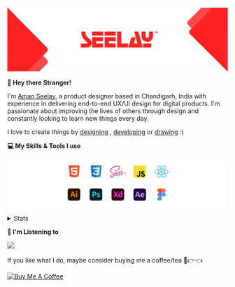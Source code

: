 [![banner](./images/seelay.svg)](https://www.seelay.in)

**👋 Hey there Stranger!**

I'm [Aman Seelay](https://www.seelay.in), a product designer based in Chandigarh, India with experience in delivering end-to-end UX/UI design for digital products. I'm passionate about improving the lives of others through design and constantly looking to learn new things every day.

I love to create things by [designing](https://www.seelay.in/#work) , [developing](https://www.seelay.in/#projects) or [drawing](https://art.seelay.in) :)

**💻 My Skills & Tools I use**

[![banner](./images/skills&tools.svg)](https://www.seelay.in/about)

<details>
  <summary>Stats</summary>

---

<!--START_SECTION:waka-->
![Profile Views](http://img.shields.io/badge/Profile%20Views-9-blue)

**🐱 My GitHub Data** 

> 📦 510.6 kB Used in GitHub's Storage 
 > 
> 🏆 291 Contributions in the Year 2023
 > 
> 💼 Opted to Hire
 > 
> 📜 1 Public Repository 
 > 
> 🔑 45 Private Repository 
 > 
**I'm a Night 🦉** 

```text
🌞 Morning                274 commits         █████░░░░░░░░░░░░░░░░░░░░   18.35 % 
🌆 Daytime                256 commits         ████░░░░░░░░░░░░░░░░░░░░░   17.15 % 
🌃 Evening                453 commits         ████████░░░░░░░░░░░░░░░░░   30.34 % 
🌙 Night                  510 commits         █████████░░░░░░░░░░░░░░░░   34.16 % 
```
📅 **I'm Most Productive on Sunday** 

```text
Monday                   189 commits         ███░░░░░░░░░░░░░░░░░░░░░░   12.66 % 
Tuesday                  273 commits         █████░░░░░░░░░░░░░░░░░░░░   18.29 % 
Wednesday                139 commits         ██░░░░░░░░░░░░░░░░░░░░░░░   09.31 % 
Thursday                 249 commits         ████░░░░░░░░░░░░░░░░░░░░░   16.68 % 
Friday                   169 commits         ███░░░░░░░░░░░░░░░░░░░░░░   11.32 % 
Saturday                 200 commits         ███░░░░░░░░░░░░░░░░░░░░░░   13.40 % 
Sunday                   274 commits         █████░░░░░░░░░░░░░░░░░░░░   18.35 % 
```


📊 **This Week I Spent My Time On** 

```text
🕑︎ Time Zone: Asia/Kolkata

💬 Programming Languages: 
JavaScript               3 hrs 11 mins       ████████████░░░░░░░░░░░░░   49.39 % 
Other                    2 hrs 36 mins       ██████████░░░░░░░░░░░░░░░   40.37 % 
TypeScript               35 mins             ██░░░░░░░░░░░░░░░░░░░░░░░   09.22 % 
Markdown                 1 min               ░░░░░░░░░░░░░░░░░░░░░░░░░   00.50 % 
JSON                     1 min               ░░░░░░░░░░░░░░░░░░░░░░░░░   00.40 % 

🔥 Editors: 
VS Code                  3 hrs 51 mins       ███████████████░░░░░░░░░░   59.64 % 
Edge                     2 hrs 36 mins       ██████████░░░░░░░░░░░░░░░   40.36 % 

💻 Operating System: 
Windows                  6 hrs 28 mins       █████████████████████████   100.00 % 
```

**I Mostly Code in JavaScript** 

```text
JavaScript               32 repos            █████████████████░░░░░░░░   68.09 % 
TypeScript               12 repos            ██████░░░░░░░░░░░░░░░░░░░   25.53 % 
Java                     3 repos             ██░░░░░░░░░░░░░░░░░░░░░░░   06.38 % 
```




 Last Updated on 02/08/2023 06:37:25 UTC
<!--END_SECTION:waka-->

---

 </details>

**🎵 I'm Listening to**

<object data="https://now-play.vercel.app/api/generate?uid=7a17a86e-d6b7-43b5-8d9c-1d6dae42a779" >

  <img src="https://now-play.vercel.app/api/generate?uid=7a17a86e-d6b7-43b5-8d9c-1d6dae42a779" />

</object>

If you like what I do, maybe consider buying me a coffee/tea 🥺👉👈

<a href="https://www.buymeacoffee.com/seelay" target="_blank"><img src="https://cdn.buymeacoffee.com/buttons/v2/default-red.png" alt="Buy Me A Coffee" width="150" ></a>
